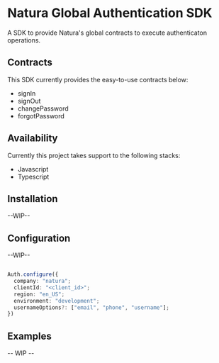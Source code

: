 # Natura Global Authentication SDK

A SDK to provide Natura's global contracts to execute authenticaton operations.

## Contracts

This SDK currently provides the easy-to-use contracts below:

* signIn
* signOut
* changePassword
* forgotPassword

## Availability

Currently this project takes support to the following stacks:

* Javascript
* Typescript

## Installation

--WIP--

## Configuration

--WIP--
```typescript

Auth.configure({
  company: "natura";
  clientId: "<client_id>";
  region: "en_US";
  environment: "development";
  usernameOptions?: ["email", "phone", "username"];
})

```
## Examples

-- WIP --

